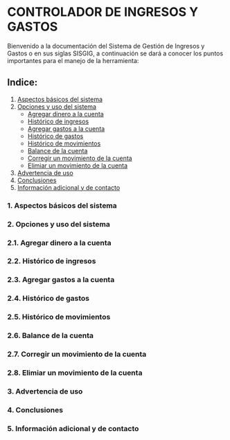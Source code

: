 # CONTROLADOR DE INGRESOS Y GASTOS

Bienvenido a la documentación del Sistema de Gestión de Ingresos y Gastos o en sus siglas SISGIG, a continuación se dará a conocer los puntos importantes para el manejo de la herramienta:

## Indice:

1. [Aspectos básicos del sistema](#1-aspectos-básicos-del-sistema)
2. [Opciones y uso del sistema](#2-opciones-y-uso-del-sistema)
    - [Agregar dinero a la cuenta](#21-agregar-dinero-a-la-cuenta)
    - [Histórico de ingresos](#22-histórico-de-ingresos)
    - [Agregar gastos a la cuenta](#23-agregar-gastos-a-la-cuenta)
    - [Histórico de gastos](#24-histórico-de-gastos)
    - [Histórico de movimientos](#25-histórico-de-movimientos)
    - [Balance de la cuenta](#26-balance-de-la-cuenta)
    - [Corregir un movimiento de la cuenta](#27-corregir-un-movimiento-de-la-cuenta)
    - [Elimiar un movimiento de la cuenta](#28-elimiar-un-movimiento-de-la-cuenta)
3. [Advertencia de uso](#3-advertencia-de-uso)
4. [Conclusiones](#4-conclusiones)
5. [Información adicional y de contacto](#5-información-adicional-y-de-contacto)

<a name = "1-aspectos-básicos-del-sistema"></a>
### 1. Aspectos básicos del sistema

<a name = "2-opciones-y-uso-del-sistema"></a>
### 2. Opciones y uso del sistema

<a name = "21-agregar-dinero-a-la-cuenta"></a>
### 2.1. Agregar dinero a la cuenta

<a name = "22-histórico-de-ingresos"></a>
### 2.2. Histórico de ingresos

<a name = "23-agregar-gastos-a-la-cuenta"></a>
### 2.3. Agregar gastos a la cuenta

<a name = "24-histórico-de-gastos"></a>
### 2.4. Histórico de gastos

<a name = "25-histórico-de-movimientos"></a>
### 2.5. Histórico de movimientos

<a name = "26-balance-de-la-cuenta"></a>
### 2.6. Balance de la cuenta

<a name = "27-corregir-un-movimiento-de-la-cuenta"></a>
### 2.7. Corregir un movimiento de la cuenta

<a name = "28-elimiar-un-movimiento-de-la-cuenta"></a>
### 2.8. Elimiar un movimiento de la cuenta

<a name = "3-advertencia-de-uso"></a>
### 3. Advertencia de uso

<a name = "4-conclusiones"></a>
### 4. Conclusiones

<a name = "5-información-adicional-y-de-contacto"></a>
### 5. Información adicional y de contacto